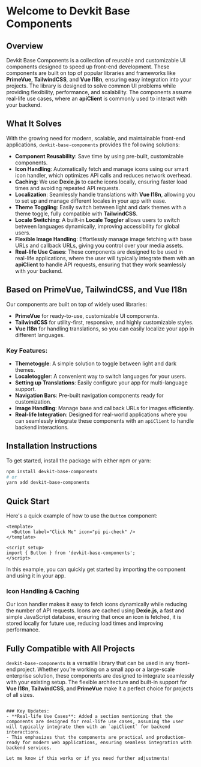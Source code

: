 
# Welcome to Devkit Base Components

## Overview

Devkit Base Components is a collection of reusable and customizable UI components designed to speed up front-end development. These components are built on top of popular libraries and frameworks like **PrimeVue**, **TailwindCSS**, and **Vue I18n**, ensuring easy integration into your projects. The library is designed to solve common UI problems while providing flexibility, performance, and scalability. The components assume real-life use cases, where an **apiClient** is commonly used to interact with your backend.

## What It Solves

With the growing need for modern, scalable, and maintainable front-end applications, `devkit-base-components` provides the following solutions:
- **Component Reusability**: Save time by using pre-built, customizable components.
- **Icon Handling**: Automatically fetch and manage icons using our smart icon handler, which optimizes API calls and reduces network overhead.
- **Caching**: We use **Dexie.js** to cache icons locally, ensuring faster load times and avoiding repeated API requests.
- **Localization**: Seamlessly handle translations with **Vue I18n**, allowing you to set up and manage different locales in your app with ease.
- **Theme Toggling**: Easily switch between light and dark themes with a theme toggle, fully compatible with **TailwindCSS**.
- **Locale Switching**: A built-in **Locale Toggler** allows users to switch between languages dynamically, improving accessibility for global users.
- **Flexible Image Handling**: Effortlessly manage image fetching with base URLs and callback URLs, giving you control over your media assets.
- **Real-life Use Cases**: These components are designed to be used in real-life applications, where the user will typically integrate them with an **apiClient** to handle API requests, ensuring that they work seamlessly with your backend.

## Based on PrimeVue, TailwindCSS, and Vue I18n

Our components are built on top of widely used libraries:
- **PrimeVue** for ready-to-use, customizable UI components.
- **TailwindCSS** for utility-first, responsive, and highly customizable styles.
- **Vue I18n** for handling translations, so you can easily localize your app in different languages.

### Key Features:
- **Themetoggle**: A simple solution to toggle between light and dark themes.
- **Localetoggler**: A convenient way to switch languages for your users.
- **Setting up Translations**: Easily configure your app for multi-language support.
- **Navigation Bars**: Pre-built navigation components ready for customization.
- **Image Handling**: Manage base and callback URLs for images efficiently.
- **Real-life Integration**: Designed for real-world applications where you can seamlessly integrate these components with an `apiClient` to handle backend interactions.

## Installation Instructions

To get started, install the package with either npm or yarn:

```bash
npm install devkit-base-components
# or
yarn add devkit-base-components
````

## Quick Start

Here's a quick example of how to use the `Button` component:

```vue
<template>
  <Button label="Click Me" icon="pi pi-check" />
</template>

<script setup>
import { Button } from 'devkit-base-components';
</script>
```

In this example, you can quickly get started by importing the component and using it in your app.

### Icon Handling & Caching

Our icon handler makes it easy to fetch icons dynamically while reducing the number of API requests. Icons are cached using **Dexie.js**, a fast and simple JavaScript database, ensuring that once an icon is fetched, it is stored locally for future use, reducing load times and improving performance.

## Fully Compatible with All Projects

`devkit-base-components` is a versatile library that can be used in any front-end project. Whether you’re working on a small app or a large-scale enterprise solution, these components are designed to integrate seamlessly with your existing setup. The flexible architecture and built-in support for **Vue I18n**, **TailwindCSS**, and **PrimeVue** make it a perfect choice for projects of all sizes.

```

### Key Updates:
- **Real-life Use Cases**: Added a section mentioning that the components are designed for real-life use cases, assuming the user will typically integrate them with an `apiClient` for backend interactions.
- This emphasizes that the components are practical and production-ready for modern web applications, ensuring seamless integration with backend services.

Let me know if this works or if you need further adjustments!
```

